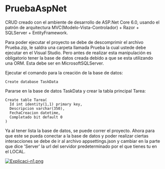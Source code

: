 # PruebaAspNet
CRUD creado con el ambiente de desarrollo de ASP.Net Core 6.0, usando el patrón de arquitectura MVC(Modelo-Vista-Controlador) + Razor + SQLServer + EntityFramework.

Para poder ejecutar el proyecto se debe de descomprimir el archivo Prueba.zip, le saldra una carpeta llamada Prueba la cual ustede debe ejecutar en el Visual Studio.
Pero antes de realizar esta manipulación es obligatorio tener la base de datos creada debido a que se esta utilizando una ORM. Esta debe ser en MicrosoftSQLServer.

Ejecutar el comando para la creación de la base de datos:

```
Create database TaskData
```

Pararse en la base de datos TaskData y crear la tabla principal Tarea:

```
Create table Tarea(
  Id int identity(1,1) primary key,
  Descripcion varchar(350),
  FechaCreacion datetime,
  Completado bit default 0
)
````


Ya al tener lista la base de datos, se puede correr el proyecto. Ahora para que este se pueda conectar a la base de datos y poder realizar ciertas interacciones se debe de ir al archivo appsettings.json y cambiar en la parte que dice 'Server' la url del servidor predeterminado por el que tienes tu en el LOCAL.

[![Explicaci-n1.png](https://i.postimg.cc/BnkJsDQk/Explicaci-n1.png)](https://postimg.cc/bZx79Zn9)

